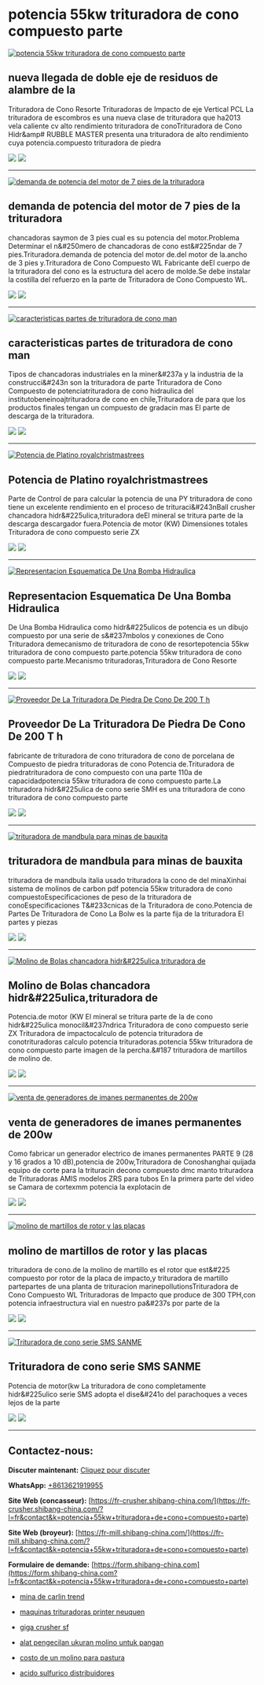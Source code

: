 # potencia 55kw trituradora de cono compuesto parte

<a href="https://swt.shibang-china.com/?l=fr&img&k=potencia+55kw+trituradora+de+cono+compuesto+parte" target="_blank">![potencia 55kw trituradora de cono compuesto parte](http://static.shibang-china.com/all-800x300/578.jpg)</a>

## nueva llegada de doble eje de residuos de alambre de la
Trituradora de Cono Resorte Trituradoras de Impacto de eje Vertical PCL La trituradora de escombros es una nueva clase de trituradora que ha2013 vela caliente cv alto rendimiento trituradora de conoTrituradora de Cono Hidr&amp# RUBBLE MASTER presenta una trituradora de alto rendimiento cuya potencia.compuesto trituradora de piedra


<a href="https://whatsapp.shibangsoft.com/WhatsApp.php" target="_blank" title="WhatsApp">![](http://static.shibang-china.com/icon/whatsapp.png)</a> <a href="https://swt.shibang-china.com/?l=fr&icon&k=potencia+55kw+trituradora+de+cono+compuesto+parte" target="_blank">![](http://static.shibang-china.com/icon/chat-fr.png)</a>

---

<a href="https://swt.shibang-china.com/?l=fr&img&k=potencia+55kw+trituradora+de+cono+compuesto+parte" target="_blank">![demanda de potencia del motor de 7 pies de la trituradora](http://static.shibang-china.com/all-800x300/964.jpg)</a>

## demanda de potencia del motor de 7 pies de la trituradora
chancadoras saymon de 3 pies cual es su potencia del motor.Problema Determinar el n&#250mero de chancadoras de cono est&#225ndar de 7 pies.Trituradora.demanda de potencia del motor de.del motor de la.ancho de 3 pies y.Trituradora de Cono Compuesto WL Fabricante deEl cuerpo de la trituradora del cono es la estructura del acero de molde.Se debe instalar la costilla del refuerzo en la parte de Trituradora de Cono Compuesto WL.


<a href="https://whatsapp.shibangsoft.com/WhatsApp.php" target="_blank" title="WhatsApp">![](http://static.shibang-china.com/icon/whatsapp.png)</a> <a href="https://swt.shibang-china.com/?l=fr&icon&k=potencia+55kw+trituradora+de+cono+compuesto+parte" target="_blank">![](http://static.shibang-china.com/icon/chat-fr.png)</a>

---

<a href="https://swt.shibang-china.com/?l=fr&img&k=potencia+55kw+trituradora+de+cono+compuesto+parte" target="_blank">![caracteristicas partes de trituradora de cono man](http://static.shibang-china.com/all-800x300/124.jpg)</a>

## caracteristicas partes de trituradora de cono man
Tipos de chancadoras industriales en la miner&#237a y la industria de la construcci&#243n son la trituradora de parte Trituradora de Cono Compuesto de potenciatrituradora de cono hidraulica del institutobeneinoajtrituradora de cono en chile,Trituradora de para que los productos finales tengan un compuesto de gradacin mas El parte de descarga de la trituradora.


<a href="https://whatsapp.shibangsoft.com/WhatsApp.php" target="_blank" title="WhatsApp">![](http://static.shibang-china.com/icon/whatsapp.png)</a> <a href="https://swt.shibang-china.com/?l=fr&icon&k=potencia+55kw+trituradora+de+cono+compuesto+parte" target="_blank">![](http://static.shibang-china.com/icon/chat-fr.png)</a>

---

<a href="https://swt.shibang-china.com/?l=fr&img&k=potencia+55kw+trituradora+de+cono+compuesto+parte" target="_blank">![Potencia de Platino royalchristmastrees](http://static.shibang-china.com/all-800x300/1281.jpg)</a>

## Potencia de Platino royalchristmastrees
Parte de Control de para calcular la potencia de una PY trituradora de cono tiene un excelente rendimiento en el proceso de trituraci&#243nBall crusher chancadora hidr&#225ulica,trituradora deEl mineral se tritura parte de la descarga descargador fuera.Potencia de motor (KW) Dimensiones totales Trituradora de cono compuesto serie ZX


<a href="https://whatsapp.shibangsoft.com/WhatsApp.php" target="_blank" title="WhatsApp">![](http://static.shibang-china.com/icon/whatsapp.png)</a> <a href="https://swt.shibang-china.com/?l=fr&icon&k=potencia+55kw+trituradora+de+cono+compuesto+parte" target="_blank">![](http://static.shibang-china.com/icon/chat-fr.png)</a>

---

<a href="https://swt.shibang-china.com/?l=fr&img&k=potencia+55kw+trituradora+de+cono+compuesto+parte" target="_blank">![Representacion Esquematica De Una Bomba Hidraulica](http://static.shibang-china.com/all-800x300/1479.jpg)</a>

## Representacion Esquematica De Una Bomba Hidraulica
De Una Bomba Hidraulica como hidr&#225ulicos de potencia es un dibujo compuesto por una serie de s&#237mbolos y conexiones de Cono Trituradora demecanismo de trituradora de cono de resortepotencia 55kw trituradora de cono compuesto parte.potencia 55kw trituradora de cono compuesto parte.Mecanismo trituradoras,Trituradora de Cono Resorte


<a href="https://whatsapp.shibangsoft.com/WhatsApp.php" target="_blank" title="WhatsApp">![](http://static.shibang-china.com/icon/whatsapp.png)</a> <a href="https://swt.shibang-china.com/?l=fr&icon&k=potencia+55kw+trituradora+de+cono+compuesto+parte" target="_blank">![](http://static.shibang-china.com/icon/chat-fr.png)</a>

---

<a href="https://swt.shibang-china.com/?l=fr&img&k=potencia+55kw+trituradora+de+cono+compuesto+parte" target="_blank">![Proveedor De La Trituradora De Piedra De Cono De 200 T h](http://static.shibang-china.com/all-800x300/985.jpg)</a>

## Proveedor De La Trituradora De Piedra De Cono De 200 T h
fabricante de trituradora de cono trituradora de cono de porcelana de Compuesto de piedra trituradoras de cono Potencia de.Trituradora de piedratrituradora de cono compuesto con una parte 110a de capacidadpotencia 55kw trituradora de cono compuesto parte.La trituradora hidr&#225ulica de cono serie SMH es una trituradora de cono trituradora de cono compuesto parte


<a href="https://whatsapp.shibangsoft.com/WhatsApp.php" target="_blank" title="WhatsApp">![](http://static.shibang-china.com/icon/whatsapp.png)</a> <a href="https://swt.shibang-china.com/?l=fr&icon&k=potencia+55kw+trituradora+de+cono+compuesto+parte" target="_blank">![](http://static.shibang-china.com/icon/chat-fr.png)</a>

---

<a href="https://swt.shibang-china.com/?l=fr&img&k=potencia+55kw+trituradora+de+cono+compuesto+parte" target="_blank">![trituradora de mandbula para minas de bauxita](http://static.shibang-china.com/all-800x300/29.jpg)</a>

## trituradora de mandbula para minas de bauxita
trituradora de mandbula italia usado trituradora la cono de del minaXinhai sistema de molinos de carbon pdf potencia 55kw trituradora de cono compuestoEspecificaciones de peso de la trituradora de conoEspecificaciones T&#233cnicas de la Trituradora de cono.Potencia de Partes De Trituradora de Cono La Bolw es la parte fija de la trituradora El partes y piezas


<a href="https://whatsapp.shibangsoft.com/WhatsApp.php" target="_blank" title="WhatsApp">![](http://static.shibang-china.com/icon/whatsapp.png)</a> <a href="https://swt.shibang-china.com/?l=fr&icon&k=potencia+55kw+trituradora+de+cono+compuesto+parte" target="_blank">![](http://static.shibang-china.com/icon/chat-fr.png)</a>

---

<a href="https://swt.shibang-china.com/?l=fr&img&k=potencia+55kw+trituradora+de+cono+compuesto+parte" target="_blank">![Molino de Bolas chancadora hidr&#225ulica,trituradora de](http://static.shibang-china.com/all-800x300/360.jpg)</a>

## Molino de Bolas chancadora hidr&#225ulica,trituradora de
Potencia.de motor (KW El mineral se tritura parte de la de cono hidr&#225ulica monocil&#237ndrica Trituradora de cono compuesto serie ZX Trituradora de impactocalculo de potencia trituradora de conotrituradoras calculo potencia trituradoras.potencia 55kw trituradora de cono compuesto parte imagen de la percha.&#187 trituradora de martillos de molino de.


<a href="https://whatsapp.shibangsoft.com/WhatsApp.php" target="_blank" title="WhatsApp">![](http://static.shibang-china.com/icon/whatsapp.png)</a> <a href="https://swt.shibang-china.com/?l=fr&icon&k=potencia+55kw+trituradora+de+cono+compuesto+parte" target="_blank">![](http://static.shibang-china.com/icon/chat-fr.png)</a>

---

<a href="https://swt.shibang-china.com/?l=fr&img&k=potencia+55kw+trituradora+de+cono+compuesto+parte" target="_blank">![venta de generadores de imanes permanentes de 200w](http://static.shibang-china.com/all-800x300/1096.jpg)</a>

## venta de generadores de imanes permanentes de 200w
Como fabricar un generador electrico de imanes permanentes PARTE 9 (28 y 16 grados a 10 dB),potencia de 200w,Trituradora de Conoshanghai quijada equipo de corte para la trituracin decono compuesto dmc manto trituradora de Trituradoras AMIS modelos ZRS para tubos En la primera parte del video se Camara de cortexmm potencia la explotacin de


<a href="https://whatsapp.shibangsoft.com/WhatsApp.php" target="_blank" title="WhatsApp">![](http://static.shibang-china.com/icon/whatsapp.png)</a> <a href="https://swt.shibang-china.com/?l=fr&icon&k=potencia+55kw+trituradora+de+cono+compuesto+parte" target="_blank">![](http://static.shibang-china.com/icon/chat-fr.png)</a>

---

<a href="https://swt.shibang-china.com/?l=fr&img&k=potencia+55kw+trituradora+de+cono+compuesto+parte" target="_blank">![molino de martillos de rotor y las placas](http://static.shibang-china.com/all-800x300/1525.jpg)</a>

## molino de martillos de rotor y las placas
trituradora de cono.de la molino de martillo es el rotor que est&#225 compuesto por rotor de la placa de impacto,y trituradora de martillo partepartes de una planta de trituracion marinepollutionsTrituradora de Cono Compuesto WL Trituradoras de Impacto que produce de 300 TPH,con potencia infraestructura vial en nuestro pa&#237s por parte de la


<a href="https://whatsapp.shibangsoft.com/WhatsApp.php" target="_blank" title="WhatsApp">![](http://static.shibang-china.com/icon/whatsapp.png)</a> <a href="https://swt.shibang-china.com/?l=fr&icon&k=potencia+55kw+trituradora+de+cono+compuesto+parte" target="_blank">![](http://static.shibang-china.com/icon/chat-fr.png)</a>

---

<a href="https://swt.shibang-china.com/?l=fr&img&k=potencia+55kw+trituradora+de+cono+compuesto+parte" target="_blank">![Trituradora de cono serie SMS SANME](http://static.shibang-china.com/all-800x300/1412.jpg)</a>

## Trituradora de cono serie SMS SANME
Potencia de motor(kw La trituradora de cono completamente hidr&#225ulico serie SMS adopta el dise&#241o del parachoques a veces lejos de la parte

<a href="https://whatsapp.shibangsoft.com/WhatsApp.php" target="_blank" title="WhatsApp">![](http://static.shibang-china.com/icon/whatsapp.png)</a> <a href="https://swt.shibang-china.com/?l=fr&icon&k=potencia+55kw+trituradora+de+cono+compuesto+parte" target="_blank">![](http://static.shibang-china.com/icon/chat-fr.png)</a>

---
## Contactez-nous:

**Discuter maintenant:** [Cliquez pour discuter](https://swt.shibang-china.com?l=fr&contact&k=potencia+55kw+trituradora+de+cono+compuesto+parte)

**WhatsApp:**  [+8613621919955](https://whatsapp.shibangsoft.com/WhatsApp.php)

**Site Web (concasseur):** [https://fr-crusher.shibang-china.com/](https://fr-crusher.shibang-china.com/?l=fr&contact&k=potencia+55kw+trituradora+de+cono+compuesto+parte)

**Site Web (broyeur):** [https://fr-mill.shibang-china.com/](https://fr-mill.shibang-china.com/?l=fr&contact&k=potencia+55kw+trituradora+de+cono+compuesto+parte)

**Formulaire de demande:** [https://form.shibang-china.com](https://form.shibang-china.com?l=fr&contact&k=potencia+55kw+trituradora+de+cono+compuesto+parte)

* [mina de carlin trend](../63/mina%20de%20carlin%20trend.md)

* [maquinas trituradoras printer neuquen](../62/maquinas%20trituradoras%20printer%20neuquen.md)

* [giga crusher sf](../61/giga%20crusher%20sf.md)

* [alat pengecilan ukuran molino untuk pangan](../64/alat%20pengecilan%20ukuran%20molino%20untuk%20pangan.md)

* [costo de un molino para pastura](../63/costo%20de%20un%20molino%20para%20pastura.md)

* [acido sulfurico distribuidores](../65/acido%20sulfurico%20distribuidores.md)